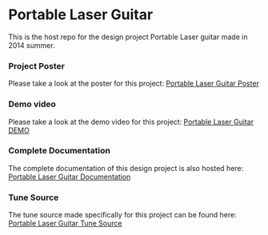 Portable Laser Guitar
=====================
This is the host repo for the design project Portable Laser guitar made in 2014 summer.

### Project Poster
Please take a look at the poster for this project: [Portable Laser Guitar Poster](https://github.com/lxieyang/Portable-Laser-Guitar/blob/master/Portable%20Laser%20Guitar%20Poster.pdf)

### Demo video
Please take a look at the demo video for this project: [Portable Laser Guitar DEMO](https://www.youtube.com/watch?v=EAGU8Xj4gFk)

### Complete Documentation
The complete documentation of this design project is also hosted here: [Portable Laser Guitar Documentation](https://github.com/lxieyang/Portable-Laser-Guitar/blob/master/Portable%20Laser%20Guitar.pdf)

### Tune Source
The tune source made specifically for this project can be found here: [Portable Laser Guitar Tune Source](https://github.com/lxieyang/Portable-Laser-Guitar/tree/master/Guitar%20tune%20source)
